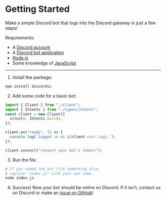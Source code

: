 # Getting Started

Make a simple Discord bot that logs into the Discord gateway in just a few steps!

Requirements:

- A [Discord account](https://discord.com)
- A [Discord bot application](https://discord.com/developers/applications)
- [Node.js](https://nodejs.org)
- Some knowledge of [JavaScript](https://en.wikipedia.org/wiki/JavaScript)

---

1. Install the package:

```bash npm2yarn
npm install discordic
```

2. Add some code for a basic bot:

```js title="index.js" showLineNumbers
import { Client } from "./client";
import { Intents } from "./types/intents";
const client = new Client({
  intents: Intents.Guilds,
});

client.on("ready", () => {
  console.log(`Logged in as ${client.user.tag}.`);
});

client.connect("<insert your bot's token>");
```

3. Run the file:

```bash
# If you named the bot file something else,
# replace "index.js" with your own name.
node index.js
```

4. Success!
   Now your bot should be online on Discord. If it isn't, contact us on Discord or make an [issue on GitHub](https://github.com/ToastedDev/discordic/issues/new)!
